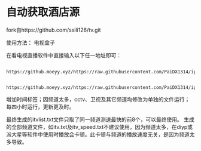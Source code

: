 # 自动获取酒店源 #
fork自https://github.com/ssili126/tv.git

  使用方法：
  电视盒子

  在看电视直播软件中直接输入以下任一地址即可：
  
      https://github.moeyy.xyz/https://raw.githubusercontent.com/PaiDX1314/iptv/main/itvlist.txt
      
      https://github.moeyy.xyz/https://raw.githubusercontent.com/PaiDX1314/iptv/main/itvlist.m3u
  
  增加时间标签；因频道太多，cctv、卫视及其它频道均修改为单独的文件运行；每四小时运行，更新更及时。

  最终生成的itvlist.txt文件只取了同一频道测速最快的前8个，可以最终使用。
  生成的全部频道文件，如itv.txt及itv_speed.txt不建议使用，因为频道太多，在diyp或派大星等软件中使用时播放会卡顿。此卡顿与频道的播放速度无关，是因为频道太多导致。

